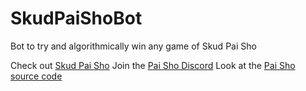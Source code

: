 # SkudPaiShoBot
Bot to try and algorithmically win any game of Skud Pai Sho

Check out [Skud Pai Sho](https://skudpaisho.com/)
Join the [Pai Sho Discord](https://discord.com/invite/PhnBz647p2)
Look at the [Pai Sho source code](https://github.com/thejambi/SkudPaiSho)

